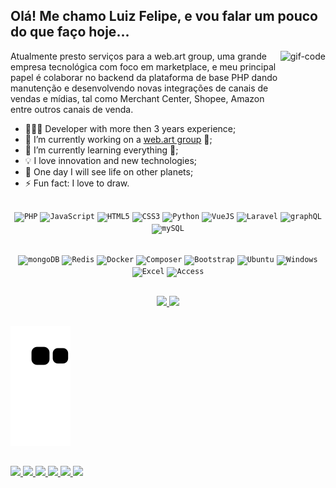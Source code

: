 ## Olá! Me chamo Luiz Felipe, e vou falar um pouco do que faço hoje... 

<img align="right" alt="gif-code" height="250" src="http://icons.luizlima.online/gifs/giphy.gif">

Atualmente presto serviços para a web.art group, uma grande empresa tecnológica com foco em marketplace, e meu principal papel é colaborar no backend da plataforma de base PHP dando manutenção e desenvolvendo novas integrações de canais de vendas e mídias, tal como Merchant Center, Shopee, Amazon entre outros canais de venda.

- 👨🏻‍💻 Developer with more then 3 years experience;
- 🔭 I’m currently working on a [web.art group](https://www.webart.com.br/) 🌱;
- 🌱 I’m currently learning everything 🤣;
- 💡 I love innovation and new technologies;
- 🚀 One day I will see life on other planets;
- ⚡ Fun fact: I love to draw.
 
##

 <div align="center">
  <code><img alt="PHP"        height="40" src="http://icons.luizlima.online/php/php-original.svg"></code>
  <code><img alt="JavaScript" height="40" src="http://icons.luizlima.online/javascript/javascript-original.svg"></code>
  <code><img alt="HTML5"      height="40" src="http://icons.luizlima.online/html5/html5-plain.svg"></code>
  <code><img alt="CSS3"       height="40" src="http://icons.luizlima.online/css3/css3-plain.svg"></code>
  <code><img alt="Python"     height="40" src="http://icons.luizlima.online/python/python-original.svg"></code>
  <code><img alt="VueJS"      height="40" src="http://icons.luizlima.online/vuejs/vuejs-original.svg"></code>
  <code><img alt="Laravel"    height="40" src="http://icons.luizlima.online/laravel/laravel-plain.svg"></code>
  <code><img alt="graphQL"    height="40" src="http://icons.luizlima.online/graphql/graphql-plain.svg"></code>
  <code><img alt="mySQL"      height="40" src="http://icons.luizlima.online/mysql/mysql-plain.svg"></code>
 
 <br/>
 <br/>
 
  <code><img alt="mongoDB"    height="40" src="http://icons.luizlima.online/mongodb/mongodb-plain.svg"></code>
  <code><img alt="Redis"      height="40" src="http://icons.luizlima.online/redis/redis-original.svg"></code>
  <code><img alt="Docker"     height="40" src="http://icons.luizlima.online/docker/docker-original.svg"></code>
  <code><img alt="Composer"   height="40" src="http://icons.luizlima.online/composer/composer-original.svg"></code>
  <code><img alt="Bootstrap"  height="40" src="http://icons.luizlima.online/bootstrap/bootstrap-plain.svg"></code>
  <code><img alt="Ubuntu"     height="40" src="http://icons.luizlima.online/ubuntu/ubuntu-plain.svg"></code>
  <code><img alt="Windows"    height="40" src="http://icons.luizlima.online/windows8/windows8-original.svg"></code>
  <code><img alt="Excel"      height="40" src="http://icons.luizlima.online/microsoft/excel.svg"></code>
  <code><img alt="Access"     height="40" src="http://icons.luizlima.online/microsoft/access.svg"></code>
  
 
 
  
 </div>
 
##

<div  align="center">
  <a href="https://github.com/hendrix97s">
  <img height="180em" src="https://github-readme-stats.vercel.app/api?username=hendrix97s&show_icons=true&theme=dark&include_all_commits=true&count_private=true"/>
  <img height="180em" src="https://github-readme-stats.vercel.app/api/top-langs/?username=hendrix97s&layout=compact&langs_count=16&theme=dark"/>
</div>


 ##
 
![Snake animation](https://github.com/rafaballerini/rafaballerini/blob/output/github-contribution-grid-snake.svg)
 
 ##
 
<div> 
  <a href="#" target="_blank">
   <img src="https://img.shields.io/badge/YouTube-FF0000?style=for-the-badge&logo=youtube&logoColor=white" target="_blank">
  </a>
 
 <a href="#" target="_blank">
   <img src="https://img.shields.io/badge/Discord-7289DA?style=for-the-badge&logo=discord&logoColor=white" target="_blank">
 </a> 
 
 <a href = "mailto:contato@luizlima.online">
  <img src="https://img.shields.io/badge/-Email-%23333?style=for-the-badge&logo=gmail&logoColor=white" target="_blank">
 </a>
 
 <a href="https://www.linkedin.com/in/luiz-felipe-lima-pereira-6b2112150/" target="_blank">
  <img src="https://img.shields.io/badge/-LinkedIn-%230077B5?style=for-the-badge&logo=linkedin&logoColor=white" target="_blank">
 </a> 
 
 <a href="https://api.whatsapp.com/send?phone=5519999583179" target="_blank">
  <img src="https://img.shields.io/badge/-whatsapp-%22006400?style=for-the-badge&logo=whatsapp&logoColor=white" target="_blank">
 </a> 
 
 <a href="https://dev.to/hendrix97s" target="_blank">
  <img src="https://img.shields.io/badge/dev.to-191919?style=for-the-badge&logo=devdotto&logoColor=white" target="_blank">
 </a> 
 
</div>
 
